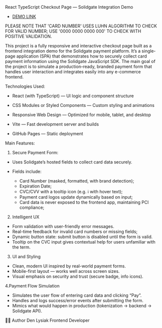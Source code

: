 React TypeScript Checkout Page — Solidgate Integration Demo

- [DEMO LINK](https://denlysiak.github.io/checkout-page-Solidgate/)

PLEASE NOTE THAT 'CARD NUMBER' USES LUHN ALGORITHM TO CHECK FOR VALID NUMBER; USE '0000 0000 0000 000' TO CHECK WITH POSITIVE VALIDATION.

This project is a fully responsive and interactive checkout page built as a frontend integration demo for the Solidgate payment platform. It’s a single-page application (SPA) that demonstrates how to securely collect card payment information using the Solidgate JavaScript SDK. The main goal of the project is to simulate a production-ready, branded payment form that handles user interaction and integrates easily into any e-commerce frontend.

Technologies Used:
- React (with TypeScript) — UI logic and component structure

- CSS Modules or Styled Components — Custom styling and animations

- Responsive Web Design — Optimized for mobile, tablet, and desktop

- Vite — Fast development server and builds

- GitHub Pages — Static deployment

Main Features:
1. Secure Payment Form:
  - Uses Solidgate’s hosted fields to collect card data securely.

  - Fields include:
    - Card Number (masked, formatted, with brand detection);
    - Expiration Date;
    - CVC/CVV with a tooltip icon (e.g. ℹ️ with hover text);
    - Payment card logos update dynamically based on input;
    - Card data is never exposed to the frontend app, maintaining PCI compliance;
  
2. Intelligent UX
 - Form validation with user-friendly error messages.
 - Real-time feedback for invalid card numbers or missing fields;
 - Dynamic button state: submit button is disabled until the form is valid.
 - Tooltip on the CVC input gives contextual help for users unfamiliar with the term.

3. UI and Styling
 - Clean, modern UI inspired by real-world payment forms.
 - Mobile-first layout — works well across screen sizes.
 - Visual emphasis on security and trust (secure badge, info icons).

4.Payment Flow Simulation
 - Simulates the user flow of entering card data and clicking “Pay”.
 - Handles and logs success/error events after submitting the form.
 - Mimics what would happen in production (tokenization → backend → Solidgate API).

🧑‍💻 Author
Den Lysiak
Frontend Developer

